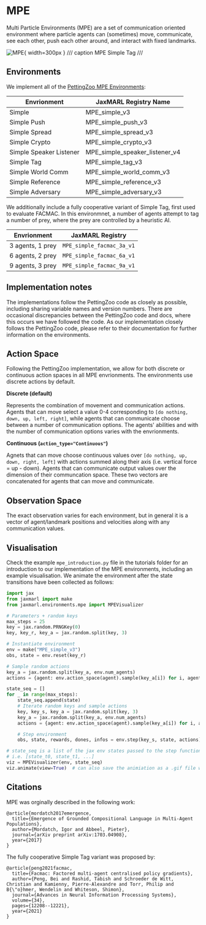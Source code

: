 # MPE

Multi Particle Environments (MPE) are a set of communication oriented environment where particle agents can (sometimes) move, communicate, see each other, push each other around, and interact with fixed landmarks. 

![MPE](https://github.com/FLAIROx/JaxMARL/blob/main/docs/imgs/qmix_MPE_simple_tag_v3.gif?raw=true){ width=300px }
/// caption
MPE Simple Tag
///

## Environments 

We implement all of the [PettingZoo MPE Environments](https://pettingzoo.farama.org/environments/mpe/):

| Envrionment  | JaxMARL Registry Name  |
|---|---|
| Simple  | MPE_simple_v3 |
| Simple Push  | MPE_simple_push_v3  |
| Simple Spread  |  MPE_simple_spread_v3 |
| Simple Crypto  | MPE_simple_crypto_v3  |
| Simple Speaker Listener  | MPE_simple_speaker_listener_v4  |
| Simple Tag  | MPE_simple_tag_v3  |
| Simple World Comm | MPE_simple_world_comm_v3 |
| Simple Reference | MPE_simple_reference_v3 |
| Simple Adversary | MPE_simple_adversary_v3 |

We additionally include a fully cooperative variant of Simple Tag, first used to evaluate FACMAC. In this environmnet, a number of agents attempt to tag a number of prey, where the prey are controlled by a heuristic AI.

| Envrionment  | JaxMARL Registry  |
|---|---|
| 3 agents, 1 prey  | `MPE_simple_facmac_3a_v1` |
| 6 agents, 2 prey  | `MPE_simple_facmac_6a_v1` |
| 9 agents, 3 prey  | `MPE_simple_facmac_9a_v1` |

## Implementation notes

The implementations follow the PettingZoo code as closely as possible, including sharing variable names and version numbers. There are occasional discrepancies between the PettingZoo code and docs, where this occurs we have followed the code. As our implementation closely follows the PettingZoo code, please refer to their documentation for further information on the environments.

## Action Space
Following the PettingZoo implementation, we allow for both discrete or continuous action spaces in all MPE envrionments. The environments use discrete actions by default.

**Discrete (default)**

Represents the combination of movement and communication actions. Agents that can move select a value 0-4 corresponding to `[do nothing, down, up, left, right]`, while agents that can communicate choose between a number of communication options. The agents' abilities and with the number of communication options varies with the envrionments.

**Continuous (`action_type="Continuous"`)**

Agnets that can move choose continuous values over `[do nothing, up, down, right, left]` with actions summed along their axis (i.e. vertical force = up - down). Agents that can communicate output values over the dimension of their communcation space. These two vectors are concatenated for agents that can move and communicate.

## Observation Space
The exact observation varies for each environment, but in general it is a vector of agent/landmark positions and velocities along with any communication values.

## Visualisation
Check the example `mpe_introduction.py` file in the tutorials folder for an introduction to our implementation of the MPE environments, including an example visualisation. We animate the environment after the state transitions have been collected as follows:

``` python
import jax 
from jaxmarl import make
from jaxmarl.environments.mpe import MPEVisualizer

# Parameters + random keys
max_steps = 25
key = jax.random.PRNGKey(0)
key, key_r, key_a = jax.random.split(key, 3)

# Instantiate environment
env = make("MPE_simple_v3")
obs, state = env.reset(key_r)

# Sample random actions
key_a = jax.random.split(key_a, env.num_agents)
actions = {agent: env.action_space(agent).sample(key_a[i]) for i, agent in enumerate(env.agents)}

state_seq = []
for _ in range(max_steps):
    state_seq.append(state)
    # Iterate random keys and sample actions
    key, key_s, key_a = jax.random.split(key, 3)
    key_a = jax.random.split(key_a, env.num_agents)
    actions = {agent: env.action_space(agent).sample(key_a[i]) for i, agent in enumerate(env.agents)}

    # Step environment
    obs, state, rewards, dones, infos = env.step(key_s, state, actions)

# state_seq is a list of the jax env states passed to the step function
# i.e. [state_t0, state_t1, ...]
viz = MPEVisualizer(env, state_seq)
viz.animate(view=True)  # can also save the animiation as a .gif file with save_fname="mpe.gif"
```

## Citations
MPE was orginally described in the following work:
```
@article{mordatch2017emergence,
  title={Emergence of Grounded Compositional Language in Multi-Agent Populations},
  author={Mordatch, Igor and Abbeel, Pieter},
  journal={arXiv preprint arXiv:1703.04908},
  year={2017}
}
```
The fully cooperative Simple Tag variant was proposed by:
```
@article{peng2021facmac,
  title={Facmac: Factored multi-agent centralised policy gradients},
  author={Peng, Bei and Rashid, Tabish and Schroeder de Witt, Christian and Kamienny, Pierre-Alexandre and Torr, Philip and B{\"o}hmer, Wendelin and Whiteson, Shimon},
  journal={Advances in Neural Information Processing Systems},
  volume={34},
  pages={12208--12221},
  year={2021}
}
```

